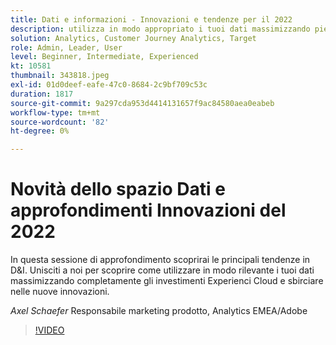 ```yaml
---
title: Dati e informazioni - Innovazioni e tendenze per il 2022
description: utilizza in modo appropriato i tuoi dati massimizzando pienamente gli investimenti Experienci Cloud e sbirciando nelle nuove innovazioni.
solution: Analytics, Customer Journey Analytics, Target
role: Admin, Leader, User
level: Beginner, Intermediate, Experienced
kt: 10581
thumbnail: 343818.jpeg
exl-id: 01d0deef-eafe-47c0-8684-2c9bf709c53c
duration: 1817
source-git-commit: 9a297cda953d4414131657f9ac84580aea0eabeb
workflow-type: tm+mt
source-wordcount: '82'
ht-degree: 0%

---
```


# Novità dello spazio Dati e approfondimenti Innovazioni del 2022

In questa sessione di approfondimento scoprirai le principali tendenze in D&amp;I. Unisciti a noi per scoprire come utilizzare in modo rilevante i tuoi dati massimizzando completamente gli investimenti Experienci Cloud e sbirciare nelle nuove innovazioni.

*Axel Schaefer* Responsabile marketing prodotto, Analytics EMEA/Adobe

>[!VIDEO](https://video.tv.adobe.com/v/343818/?quality=12&learn=on)
